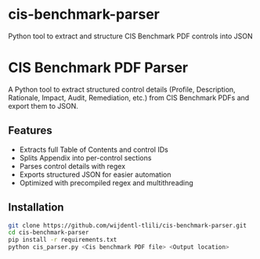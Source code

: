 # cis-benchmark-parser
Python tool to extract and structure CIS Benchmark PDF controls into JSON
# CIS Benchmark PDF Parser

A Python tool to extract structured control details (Profile, Description, Rationale, Impact, Audit, Remediation, etc.) from CIS Benchmark PDFs and export them to JSON.

## Features
- Extracts full Table of Contents and control IDs
- Splits Appendix into per-control sections
- Parses control details with regex
- Exports structured JSON for easier automation
- Optimized with precompiled regex and multithreading

## Installation
```bash
git clone https://github.com/wijdentl-tlili/cis-benchmark-parser.git
cd cis-benchmark-parser
pip install -r requirements.txt
python cis_parser.py <Cis benchmark PDF file> <Output location>
